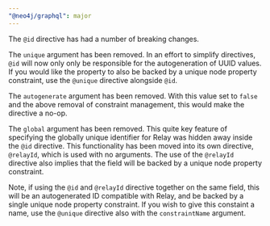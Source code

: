 ```yaml
---
"@neo4j/graphql": major
---
```


The `@id` directive has had a number of breaking changes.

The `unique` argument has been removed. In an effort to simplify directives, `@id` will now only only be responsible for the autogeneration of UUID values.
If you would like the property to also be backed by a unique node property constraint, use the `@unique` directive alongside `@id`.

The `autogenerate` argument has been removed. With this value set to `false` and the above removal of constraint management, this would make the directive a no-op.

The `global` argument has been removed. This quite key feature of specifying the globally unique identifier for Relay was hidden away inside the `@id` directive. This functionality has been moved into its own directive, `@relayId`, which is used with no arguments. The use of the `@relayId` directive also implies that the field will be backed by a unique node property constraint.

Note, if using the `@id` and `@relayId` directive together on the same field, this will be an autogenerated ID compatible with Relay, and be backed by a single unique node property constraint. If you wish to give this constaint a name, use the `@unique` directive also with the `constraintName` argument.
